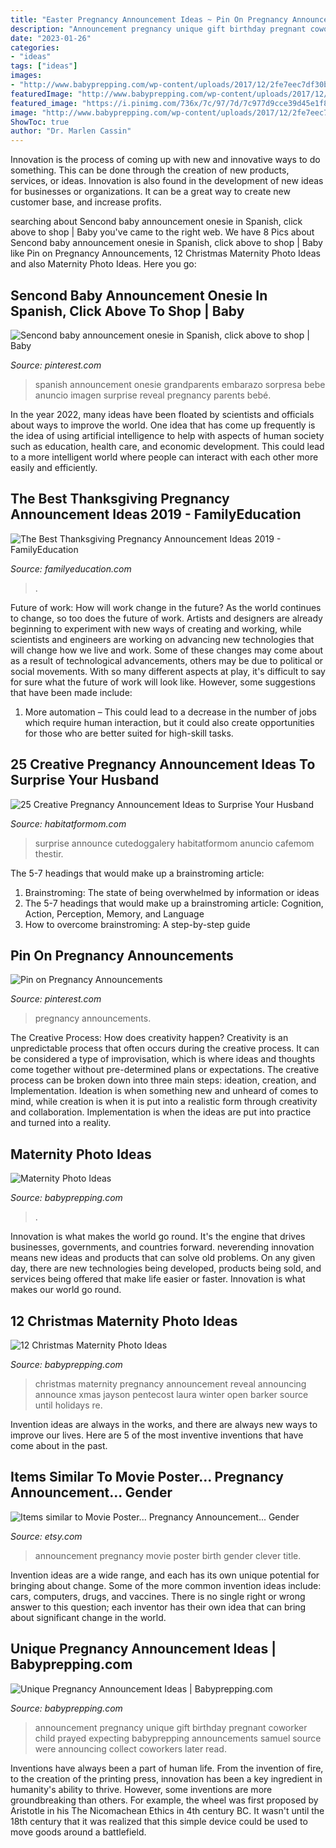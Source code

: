 ```yaml
---
title: "Easter Pregnancy Announcement Ideas ~ Pin On Pregnancy Announcements"
description: "Announcement pregnancy unique gift birthday pregnant coworker child prayed expecting babyprepping announcements samuel source were announcing collect coworkers later read"
date: "2023-01-26"
categories:
- "ideas"
tags: ["ideas"]
images:
- "http://www.babyprepping.com/wp-content/uploads/2017/12/2fe7eec7df30b03afb2ca60d3ea0e79c.jpg"
featuredImage: "http://www.babyprepping.com/wp-content/uploads/2017/12/2fe7eec7df30b03afb2ca60d3ea0e79c.jpg"
featured_image: "https://i.pinimg.com/736x/7c/97/7d/7c977d9cce39d45e1f8cdf713bc47d59.jpg"
image: "http://www.babyprepping.com/wp-content/uploads/2017/12/2fe7eec7df30b03afb2ca60d3ea0e79c.jpg"
ShowToc: true
author: "Dr. Marlen Cassin"
---
```



Innovation is the process of coming up with new and innovative ways to do something. This can be done through the creation of new products, services, or ideas. Innovation is also found in the development of new ideas for businesses or organizations. It can be a great way to create new customer base, and increase profits.

	

		
searching about Sencond baby announcement onesie in Spanish, click above to shop | Baby you've came to the right web. We have 8 Pics about Sencond baby announcement onesie in Spanish, click above to shop | Baby like Pin on Pregnancy Announcements, 12 Christmas Maternity Photo Ideas and also Maternity Photo Ideas. Here you go:
		
    
## Sencond Baby Announcement Onesie In Spanish, Click Above To Shop | Baby

<img loading=lazy src="https://i.pinimg.com/736x/7c/97/7d/7c977d9cce39d45e1f8cdf713bc47d59.jpg" onerror="this.onerror=null;this.src='https://tse2.mm.bing.net/th?id=OIP.6LCRKM_1ofZhk8K8-0K2zgHaLs&amp;pid=15.1';" alt="Sencond baby announcement onesie in Spanish, click above to shop | Baby">

_Source: pinterest.com_

>spanish announcement onesie grandparents embarazo sorpresa bebe anuncio imagen surprise reveal pregnancy parents bebé. 

	

In the year 2022, many ideas have been floated by scientists and officials about ways to improve the world. One idea that has come up frequently is the idea of using artificial intelligence to help with aspects of human society such as education, health care, and economic development. This could lead to a more intelligent world where people can interact with each other more easily and efficiently.

    
## The Best Thanksgiving Pregnancy Announcement Ideas 2019 - FamilyEducation

<img loading=lazy src="https://www.familyeducation.com/sites/default/files/2019-10/Our-Favorite-Thanksgiving-Pregnancy-Announcement-Ideas-2019_feature_0.jpg" onerror="this.onerror=null;this.src='https://tse2.mm.bing.net/th?id=OIP.ipKyuhHxcB7yWNaCV3BVXAHaFj&amp;pid=15.1';" alt="The Best Thanksgiving Pregnancy Announcement Ideas 2019 - FamilyEducation">

_Source: familyeducation.com_

>. 

	

Future of work: How will work change in the future?
As the world continues to change, so too does the future of work. Artists and designers are already beginning to experiment with new ways of creating and working, while scientists and engineers are working on advancing new technologies that will change how we live and work. Some of these changes may come about as a result of technological advancements, others may be due to political or social movements. With so many different aspects at play, it's difficult to say for sure what the future of work will look like. However, some suggestions that have been made include: 
1) More automation – This could lead to a decrease in the number of jobs which require human interaction, but it could also create opportunities for those who are better suited for high-skill tasks.

    
## 25 Creative Pregnancy Announcement Ideas To Surprise Your Husband

<img loading=lazy src="https://habitatformom.com/wp-content/uploads/2020/02/phkhys3j4k2qbwe-min.jpg" onerror="this.onerror=null;this.src='https://tse4.mm.bing.net/th?id=OIP.F5cSIb2y9mzgB9_sYKLSHAHaNL&amp;pid=15.1';" alt="25 Creative Pregnancy Announcement Ideas to Surprise Your Husband">

_Source: habitatformom.com_

>surprise announce cutedoggalery habitatformom anuncio cafemom thestir. 

	

The 5-7 headings that would make up a brainstroming article:
1. Brainstroming: The state of being overwhelmed by information or ideas
2. The 5-7 headings that would make up a brainstroming article: Cognition, Action, Perception, Memory, and Language
3. How to overcome brainstroming: A step-by-step guide

    
## Pin On Pregnancy Announcements

<img loading=lazy src="https://i.pinimg.com/736x/8a/a1/69/8aa1694af0300aa0fedc743a7677e422.jpg" onerror="this.onerror=null;this.src='https://tse2.mm.bing.net/th?id=OIP.gHGt36zpxIs9kTAMH50_hwHaLH&amp;pid=15.1';" alt="Pin on Pregnancy Announcements">

_Source: pinterest.com_

>pregnancy announcements. 

	

The Creative Process: How does creativity happen?
Creativity is an unpredictable process that often occurs during the creative process. It can be considered a type of improvisation, which is where ideas and thoughts come together without pre-determined plans or expectations. The creative process can be broken down into three main steps: ideation, creation, and Implementation. Ideation is when something new and unheard of comes to mind, while creation is when it is put into a realistic form through creativity and collaboration. Implementation is when the ideas are put into practice and turned into a reality.

    
## Maternity Photo Ideas

<img loading=lazy src="https://www.babyprepping.com/wp-content/uploads/2017/11/d32f6866774fd43dedab0c2e8580c859.jpg" onerror="this.onerror=null;this.src='https://tse1.mm.bing.net/th?id=OIP.FNohoM3gOHYOKr8UsRw1pAHaLH&amp;pid=15.1';" alt="Maternity Photo Ideas">

_Source: babyprepping.com_

>. 

	

Innovation is what makes the world go round. It's the engine that drives businesses, governments, and countries forward. neverending innovation means new ideas and products that can solve old problems. On any given day, there are new technologies being developed, products being sold, and services being offered that make life easier or faster. Innovation is what makes our world go round.

    
## 12 Christmas Maternity Photo Ideas

<img loading=lazy src="http://www.babyprepping.com/wp-content/uploads/2017/12/2fe7eec7df30b03afb2ca60d3ea0e79c.jpg" onerror="this.onerror=null;this.src='https://tse4.mm.bing.net/th?id=OIP.HKYh2I5PoHQjXMhhhqFvFwHaJ4&amp;pid=15.1';" alt="12 Christmas Maternity Photo Ideas">

_Source: babyprepping.com_

>christmas maternity pregnancy announcement reveal announcing announce xmas jayson pentecost laura winter open barker source until holidays re. 

	

Invention ideas are always in the works, and there are always new ways to improve our lives. Here are 5 of the most inventive inventions that have come about in the past.

    
## Items Similar To Movie Poster... Pregnancy Announcement... Gender

<img loading=lazy src="https://img0.etsystatic.com/039/0/5900823/il_570xN.564981524_jdp5.jpg" onerror="this.onerror=null;this.src='https://tse4.mm.bing.net/th?id=OIP.nBYU_DGhU0GP60XIn99_wAHaKX&amp;pid=15.1';" alt="Items similar to Movie Poster... Pregnancy Announcement... Gender">

_Source: etsy.com_

>announcement pregnancy movie poster birth gender clever title. 

	

Invention ideas are a wide range, and each has its own unique potential for bringing about change. Some of the more common invention ideas include: cars, computers, drugs, and vaccines. There is no single right or wrong answer to this question; each inventor has their own idea that can bring about significant change in the world.

    
## Unique Pregnancy Announcement Ideas | Babyprepping.com

<img loading=lazy src="http://www.babyprepping.com/wp-content/uploads/2018/01/ad1e4e63908f0f8f596ab02ee3d42a2b.jpg" onerror="this.onerror=null;this.src='https://tse2.mm.bing.net/th?id=OIP.ZRUD350Myxh_PNnHFhHV3wHaIw&amp;pid=15.1';" alt="Unique Pregnancy Announcement Ideas | Babyprepping.com">

_Source: babyprepping.com_

>announcement pregnancy unique gift birthday pregnant coworker child prayed expecting babyprepping announcements samuel source were announcing collect coworkers later read. 

	

Inventions have always been a part of human life. From the invention of fire, to the creation of the printing press, innovation has been a key ingredient in humanity's ability to thrive. However, some inventions are more groundbreaking than others. For example, the wheel was first proposed by Aristotle in his The Nicomachean Ethics in 4th century BC. It wasn't until the 18th century that it was realized that this simple device could be used to move goods around a battlefield.

